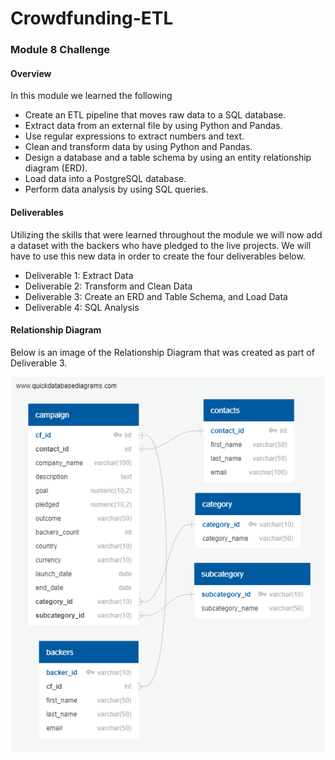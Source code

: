# Crowdfunding-ETL
### Module 8 Challenge
#### Overview

In this module we learned the following
* Create an ETL pipeline that moves raw data to a SQL database.
* Extract data from an external file by using Python and Pandas.
* Use regular expressions to extract numbers and text.
* Clean and transform data by using Python and Pandas.
* Design a database and a table schema by using an entity relationship diagram (ERD).
* Load data into a PostgreSQL database.
* Perform data analysis by using SQL queries.

#### Deliverables
Utilizing the skills that were learned throughout the module we will now add a dataset with the backers who have pledged to the live projects. We will have to use this new data in order to create the four deliverables below. 

* Deliverable 1: Extract Data
* Deliverable 2: Transform and Clean Data
* Deliverable 3: Create an ERD and Table Schema, and Load Data
* Deliverable 4: SQL Analysis


#### Relationship Diagram
Below is an image of the Relationship Diagram that was created as part of Deliverable 3.

![This is also an Image](https://github.com/jkehm/Crowdfunding-ETL/blob/main/crowdfunding_db_relationships.png)
